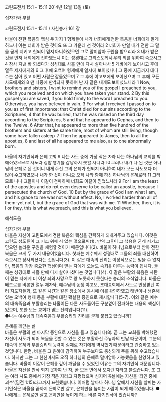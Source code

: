 고린도전서 15:1 - 15:11 
2014년 12월 13일 (토)

십자가와 부활



고린도전서 15:1 - 15:11 / 새찬송가 161 장


바울이 전한 복음의 핵심 두 가지
1 형제들아 내가 너희에게 전한 복음을 너희에게 알게 하노니 이는 너희가 받은 것이요 또 그 가운데 선 것이라 2 너희가 만일 내가 전한 그 말을 굳게 지키고 헛되이 믿지 아니하였으면 그로 말미암아 구원을 받으리라 3 내가 받은 것을 먼저 너희에게 전하였노니 이는 성경대로 그리스도께서 우리 죄를 위하여 죽으시고 4 장사 지낸 바 되셨다가 성경대로 사흘 만에 다시 살아나사 5 게바에게 보이시고 후에 열두 제자에게와 6 그 후에 오백여 형제에게 일시에 보이셨나니 그 중에 지금까지 대다수는 살아 있고 어떤 사람은 잠들었으며 7 그 후에 야고보에게 보이셨으며 그 후에 모든 사도에게와 8 맨 나중에 만삭되지 못하여 난 자 같은 내게도 보이셨느니라 
1 Now, brothers and sisters, I want to remind you of the gospel I preached to you, which you received and on which you have taken your stand. 2 By this gospel you are saved, if you hold firmly to the word I preached to you. Otherwise, you have believed in vain. 3 For what I received I passed on to you as of first importance: that Christ died for our sins according to the Scriptures, 4 that he was buried, that he was raised on the third day according to the Scriptures, 5 and that he appeared to Cephas, and then to the Twelve. 6 After that, he appeared to more than five hundred of the brothers and sisters at the same time, most of whom are still living, though some have fallen asleep. 7 Then he appeared to James, then to all the apostles, 8 and last of all he appeared to me also, as to one abnormally born.

바울의 자기인식과 은혜 고백
9 나는 사도 중에 가장 작은 자라 나는 하나님의 교회를 박해하였으므로 사도라 칭함 받기를 감당하지 못할 자니라 10 그러나 내가 나 된 것은 하나님의 은혜로 된 것이니 내게 주신 그의 은혜가 헛되지 아니하여 내가 모든 사도보다 더 많이 수고하였으나 내가 한 것이 아니요 오직 나와 함께 하신 하나님의 은혜로라 11 그러므로 나나 그들이나 이같이 전파하매 너희도 이같이 믿었느니라 
9 For I am the least of the apostles and do not even deserve to be called an apostle, because I persecuted the church of God. 10 But by the grace of God I am what I am, and his grace to me was not without effect. No, I worked harder than all of them-yet not I, but the grace of God that was with me. 11 Whether, then, it is I or they, this is what we preach, and this is what you believed.

해석도움





십자가와 부활  
바울은 자신이 고린도에서 전한 복음의 핵심을 간략하게 되새겨주고 있습니다. 이것은 고린도 성도들이 그 기초 위에 서 있는 것으로써(1), 만약 그들이 그 복음을 굳게 지키고 믿으면 놀라운 구원을 체험할 것이기 때문입니다(2). 바울이 하나님으로부터 받아 전한 복음은 크게 두 가지 내용이었습니다. 첫째는 예수께서 성경대로 그들의 죄를 대신하여 죽으시고 장사되셨다는 것입니다(3). 이 같은 대속의 진리는 이성적으로는 믿을 수 없지만, 복음의 가장 중요한 핵심이며 믿는 자에게 오늘도 속죄를 이루는 능력이 됩니다. 둘째는 성경대로 사흘 만에 다시 살아나셨다는 것입니다(4). 이 같은 부활의 복음은 사탄이 믿는 자에게 더 이상 죄와 사망으로 왕 노릇하지 못한다는 승리의 소식입니다. 바울은 베드로를 비롯한 열두 제자와, 예수님의 동생 야고보, 초대교회에서 사도로 인정받던 여러 지도자들과, 또 같은 시간과 같은 장소에서 동시에 이를 확인하였고 태반이나 생존해 있는 오백여 형제 등을 부활에 대한 확실한 증인으로 제시합니다(5-7). 이와 같은 예수의 대속죽음과 부활승리는 바울이든 다른 사도들이든 구분없이 전파하는 내용의 핵심이었으며, 또한 모든 교회가 믿는 진리입니다(11).               
●나는 예수님의 대속죽음과 부활승리의 진리를 굳게 붙잡고 있습니까?

은혜를 깨닫는 삶  
바울은 부활의 맨 마지막 증인으로 자신을 들고 있습니다(8). 곧 그는 교회를 박해했던 자신이 사도가 되어 복음을 전할 수 있는 것은 부활하신 주님과의 만남 때문이며, 그분의 대속의 은혜와 부활승리의 능력이 실제로 자기에게 역사했기 때문이라고 간증하고 있는 것입니다. 한편, 바울은 그 은혜에 감격하여 누구보다도 충성되게 주를 위해 수고했습니다. 하지만 그는 그 헌신마저도 오직 하나님의 은혜로 말미암아 가능했음을 찬양하고 있습니다. 바울이 이같이 은혜를 깊이 깨달을 수 있었던 이유는 그의 자기인식 때문입니다. 바울은 자신을 만삭 되지 못하여 난 자, 곧 모든 면에서 모자란 자라고 불렀습니다. 또 그는 여러 사도 중에서 가장 작은 자라고 자평했으며 심지어 훗날에는 자신을 ‘죄인 중에 괴수’(딤전 1:15)라고까지 표현했습니다. 이처럼 날마나 하나님 앞에서 자신을 살피는 자기인식은 바울을 끝까지 은혜로만 살고, 은혜만을 높이는 사람이 되게 해주었습니다.
●나에게는 은혜로만 살고 은혜만을 높이게 하는 바른 자기인식이 있습니까?